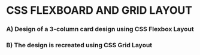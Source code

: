 # CSS FLEXBOARD AND GRID LAYOUT
### A) Design of a 3-column card design using CSS Flexbox  Layout
### B) The design is recreated using CSS Grid Layout  
